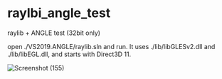 # raylbi_angle_test
raylib + ANGLE test (32bit only)


open ./VS2019.ANGLE/raylib.sln and run. It uses ./lib/libGLESv2.dll and ./lib/libEGL.dll, and starts with Direct3D 11.

![Screenshot (155)](https://user-images.githubusercontent.com/2569545/155636310-256d2915-8b0a-4453-a8ca-148ac377b1bc.png)
